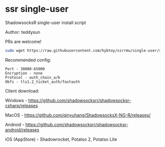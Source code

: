 # ssr single-user
ShadowsocksR single-user install script

Author: teddysun

PRs are welcome!

```bash
sudo wget https://raw.githubusercontent.com/hybtoy/ssrrmu/single-user/ssr.sh && chmod +x ssr.sh && bash ssr.sh
```
Recommended config:

```
Port - 30000-65000
Encryption - none
Protocol - auth_chain_a/b
Obfs - tls1.2_ticket_auth/fastauth
```

Client download: 

Windows - https://github.com/shadowsocksrr/shadowsocksr-csharp/releases

MacOS - https://github.com/qinyuhang/ShadowsocksX-NG-R/releases/

Android - https://github.com/shadowsocksrr/shadowsocksr-android/releases

iOS (AppStore) - Shadowrocket, Potatso 2, Potatso Lite
